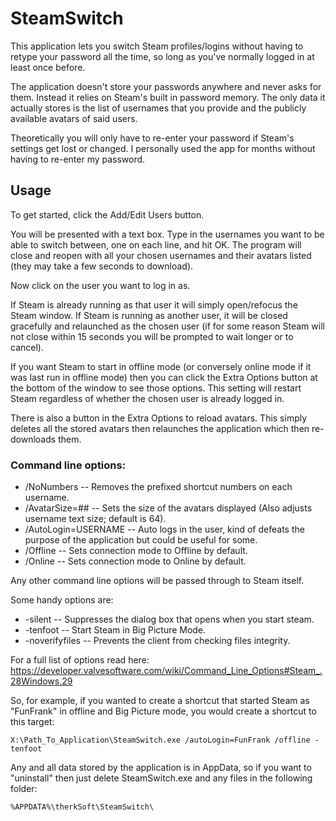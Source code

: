 # SteamSwitch

This application lets you switch Steam profiles/logins without having to retype your password all the time, so long as you've normally logged in at least once before.

The application doesn't store your passwords anywhere and never asks for them. Instead it relies on Steam's built in password memory. The only data it actually stores is the list of usernames that you provide and the publicly available avatars of said users.

Theoretically you will only have to re-enter your password if Steam's settings get lost or changed. I personally used the app for months without having to re-enter my password.

## Usage

To get started, click the Add/Edit Users button.

You will be presented with a text box. Type in the usernames you want to be able to switch between, one on each line, and hit OK. The program will close and reopen with all your chosen usernames and their avatars listed (they may take a few seconds to download).

Now click on the user you want to log in as.

If Steam is already running as that user it will simply open/refocus the Steam window. If Steam is running as another user, it will be closed gracefully and relaunched as the chosen user (if for some reason Steam will not close within 15 seconds you will be prompted to wait longer or to cancel).

If you want Steam to start in offline mode (or conversely online mode if it was last run in offline mode) then you can click the Extra Options button at the bottom of the window to see those options. This setting will restart Steam regardless of whether the chosen user is already logged in.

There is also a button in the Extra Options to reload avatars. This simply deletes all the stored avatars then relaunches the application which then re-downloads them.

### Command line options:
* /NoNumbers -- Removes the prefixed shortcut numbers on each username.
* /AvatarSize=## -- Sets the size of the avatars displayed (Also adjusts username text size; default is 64).
* /AutoLogin=USERNAME -- Auto logs in the user, kind of defeats the purpose of the application but could be useful for some.
* /Offline -- Sets connection mode to Offline by default.
* /Online -- Sets connection mode to Online by default.

Any other command line options will be passed through to Steam itself.

Some handy options are:
* -silent -- Suppresses the dialog box that opens when you start steam.
* -tenfoot -- Start Steam in Big Picture Mode.
* -noverifyfiles -- Prevents the client from checking files integrity.

For a full list of options read here: https://developer.valvesoftware.com/wiki/Command_Line_Options#Steam_.28Windows.29

So, for example, if you wanted to create a shortcut that started Steam as "FunFrank" in offline and Big Picture mode, you would create a shortcut to this target:
```
X:\Path_To_Application\SteamSwitch.exe /autoLogin=FunFrank /offline -tenfoot
```

Any and all data stored by the application is in AppData, so if you want to "uninstall" then just delete SteamSwitch.exe and any files in the following folder:
```
%APPDATA%\therkSoft\SteamSwitch\
```
